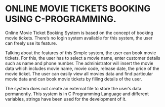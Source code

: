 #                           ONLINE MOVIE TICKETS BOOKING USING C-PROGRAMMING.

Online Movie Ticket Booking System is based on the concept of booking movie tickets. There’s no login system available for this system, the user can freely use its feature. 

Talking about the features of this Simple system, the user can book movie tickets. For this, the user has to select a movie name, enter customer details such as name and phone number. 
The administrator will insert the movie data which includes movie name, movie code, release date, the price of the movie ticket. The user can easily view all movies data and find particular movie data and  can book movie tickets by filling details of  the user.

The system does not create an external file to store the user’s data permanently. This system is in C Programming Language and different variables, strings have been used for the development of it.
